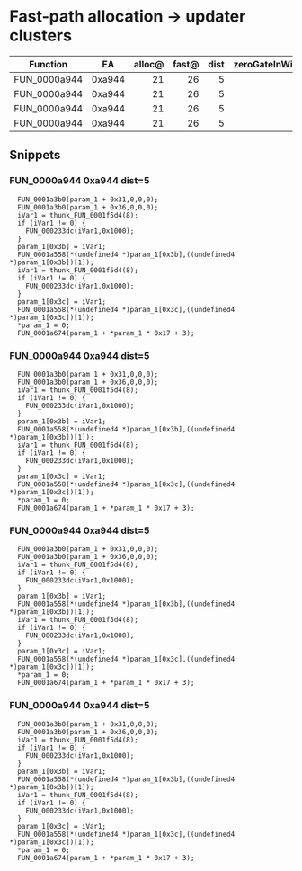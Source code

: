 # Fast-path allocation -> updater clusters

| Function | EA | alloc@ | fast@ | dist | zeroGateInWindow |
|----------|----|-------:|------:|-----:|------------------:|
| FUN_0000a944 | 0xa944 | 21 | 26 | 5 | 0 |
| FUN_0000a944 | 0xa944 | 21 | 26 | 5 | 0 |
| FUN_0000a944 | 0xa944 | 21 | 26 | 5 | 0 |
| FUN_0000a944 | 0xa944 | 21 | 26 | 5 | 0 |

## Snippets

### FUN_0000a944 0xa944 dist=5

````
  FUN_0001a3b0(param_1 + 0x31,0,0,0);
  FUN_0001a3b0(param_1 + 0x36,0,0,0);
  iVar1 = thunk_FUN_0001f5d4(8);
  if (iVar1 != 0) {
    FUN_000233dc(iVar1,0x1000);
  }
  param_1[0x3b] = iVar1;
  FUN_0001a558(*(undefined4 *)param_1[0x3b],((undefined4 *)param_1[0x3b])[1]);
  iVar1 = thunk_FUN_0001f5d4(8);
  if (iVar1 != 0) {
    FUN_000233dc(iVar1,0x1000);
  }
  param_1[0x3c] = iVar1;
  FUN_0001a558(*(undefined4 *)param_1[0x3c],((undefined4 *)param_1[0x3c])[1]);
  *param_1 = 0;
  FUN_0001a674(param_1 + *param_1 * 0x17 + 3);
````

### FUN_0000a944 0xa944 dist=5

````
  FUN_0001a3b0(param_1 + 0x31,0,0,0);
  FUN_0001a3b0(param_1 + 0x36,0,0,0);
  iVar1 = thunk_FUN_0001f5d4(8);
  if (iVar1 != 0) {
    FUN_000233dc(iVar1,0x1000);
  }
  param_1[0x3b] = iVar1;
  FUN_0001a558(*(undefined4 *)param_1[0x3b],((undefined4 *)param_1[0x3b])[1]);
  iVar1 = thunk_FUN_0001f5d4(8);
  if (iVar1 != 0) {
    FUN_000233dc(iVar1,0x1000);
  }
  param_1[0x3c] = iVar1;
  FUN_0001a558(*(undefined4 *)param_1[0x3c],((undefined4 *)param_1[0x3c])[1]);
  *param_1 = 0;
  FUN_0001a674(param_1 + *param_1 * 0x17 + 3);
````

### FUN_0000a944 0xa944 dist=5

````
  FUN_0001a3b0(param_1 + 0x31,0,0,0);
  FUN_0001a3b0(param_1 + 0x36,0,0,0);
  iVar1 = thunk_FUN_0001f5d4(8);
  if (iVar1 != 0) {
    FUN_000233dc(iVar1,0x1000);
  }
  param_1[0x3b] = iVar1;
  FUN_0001a558(*(undefined4 *)param_1[0x3b],((undefined4 *)param_1[0x3b])[1]);
  iVar1 = thunk_FUN_0001f5d4(8);
  if (iVar1 != 0) {
    FUN_000233dc(iVar1,0x1000);
  }
  param_1[0x3c] = iVar1;
  FUN_0001a558(*(undefined4 *)param_1[0x3c],((undefined4 *)param_1[0x3c])[1]);
  *param_1 = 0;
  FUN_0001a674(param_1 + *param_1 * 0x17 + 3);
````

### FUN_0000a944 0xa944 dist=5

````
  FUN_0001a3b0(param_1 + 0x31,0,0,0);
  FUN_0001a3b0(param_1 + 0x36,0,0,0);
  iVar1 = thunk_FUN_0001f5d4(8);
  if (iVar1 != 0) {
    FUN_000233dc(iVar1,0x1000);
  }
  param_1[0x3b] = iVar1;
  FUN_0001a558(*(undefined4 *)param_1[0x3b],((undefined4 *)param_1[0x3b])[1]);
  iVar1 = thunk_FUN_0001f5d4(8);
  if (iVar1 != 0) {
    FUN_000233dc(iVar1,0x1000);
  }
  param_1[0x3c] = iVar1;
  FUN_0001a558(*(undefined4 *)param_1[0x3c],((undefined4 *)param_1[0x3c])[1]);
  *param_1 = 0;
  FUN_0001a674(param_1 + *param_1 * 0x17 + 3);
````

